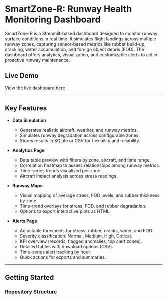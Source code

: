 # SmartZone-R: Runway Health Monitoring Dashboard

SmartZone-R is a Streamlit-based dashboard designed to monitor runway surface conditions in real time. It simulates flight landings across multiple runway zones, capturing sensor-based metrics like rubber build-up, cracking, water accumulation, and foreign object debris (FOD). The dashboard offers analytics, visualization, and customizable alerts to aid in proactive runway maintenance.

## Live Demo

[View the live dashboard here](https://smartzone-r-zbvpyayj8d944fgfec7wbm.streamlit.app/)

---

## Key Features

- **Data Simulation**
  - Generates realistic aircraft, weather, and runway metrics.
  - Simulates runway degradation across configurable zones.
  - Stores results in SQLite or CSV for flexibility and reliability.

- **Analytics Page**
  - Data table preview with filters by zone, aircraft, and time range.
  - Correlation heatmap to assess relationships among runway metrics.
  - Time-series trends visualized per zone.
  - Aircraft impact analysis across stress readings.

- **Runway Maps**
  - Visual mapping of average stress, FOD levels, and rubber thickness by zone.
  - Time-trend overlays for stress, FOD, and rubber degradation.
  - Options to export interactive plots as HTML.

- **Alerts Page**
  - Adjustable thresholds for stress, rubber, cracks, water, and FOD.
  - Severity classification: Normal, Medium, High, Critical.
  - KPI overview (records, flagged anomalies, top alert zones).
  - Detailed tables with download options (CSV).
  - Time-series alert tracking by hour.
  - Quick actions for exports and summaries.

---

## Getting Started

### Repository Structure
